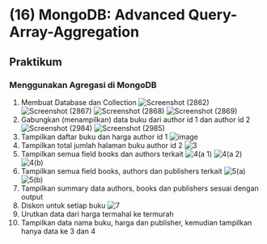 # **(16) MongoDB: Advanced Query-Array-Aggregation**
## **Praktikum**
### **Menggunakan Agregasi di MongoDB**

1. Membuat Database dan Collection
![Screenshot (2862)](https://user-images.githubusercontent.com/99694679/158942540-02def2f5-ca1a-4d63-9f6d-bdcc946d3966.png)
![Screenshot (2867)](https://user-images.githubusercontent.com/99694679/158942577-26357eb7-1205-4fe5-86c1-fa5fcaebf11c.png)
![Screenshot (2868)](https://user-images.githubusercontent.com/99694679/158942596-325e67a9-823d-4583-b064-5aa10a03b63c.png)
![Screenshot (2869)](https://user-images.githubusercontent.com/99694679/158942607-2219b1b9-cd69-4ae0-954c-0f7330ab842d.png)
3. Gabungkan (menampilkan) data buku dari author id 1 dan author id 2
![Screenshot (2984)](https://user-images.githubusercontent.com/99694679/159190511-c3805365-f9a1-4024-a18e-770b62aa5405.png)
![Screenshot (2985)](https://user-images.githubusercontent.com/99694679/159190534-f60d3590-0a7c-4186-b2c3-502b3c0a19a8.png)
5. Tampilkan daftar buku dan harga author id 1
![image](https://user-images.githubusercontent.com/99694679/158946132-e3676090-9a65-4e1b-8ed1-c8a3567ced33.png)
7. Tampilkan total jumlah halaman buku author id 2
![3](https://user-images.githubusercontent.com/99694679/159190599-f827efbb-5569-4ce4-a3fa-8352d8144bac.png)
9. Tampilkan semua field books dan authors terkait
![4(a 1)](https://user-images.githubusercontent.com/99694679/159190972-81d68bbf-df4e-450b-a320-6da199d0401f.png)
![4(a 2)](https://user-images.githubusercontent.com/99694679/159190979-d8719722-b40f-4218-b418-b26c4ffb31ab.png)
![4(b)](https://user-images.githubusercontent.com/99694679/159190995-a8baad2f-56c4-452f-8f21-58bb7916df8f.png)
11. Tampilkan semua field books, authors dan publishers terkait
![5(a)](https://user-images.githubusercontent.com/99694679/159191010-3a906d12-6b13-4f21-8a46-e6b2130e0f42.png)
![5(b)](https://user-images.githubusercontent.com/99694679/159191018-ec67791e-3bd5-4516-aafe-5ce21d626a41.png)
13. Tampilkan summary data authors, books dan publishers sesuai dengan output
14. Diskon untuk setiap buku
![7](https://user-images.githubusercontent.com/99694679/159191022-fbdc6bc8-1668-4a0b-a1d0-fb34c5724818.png)
16. Urutkan data dari harga termahal ke termurah
17. Tampilkan data nama buku, harga dan publisher, kemudian tampilkan hanya data ke 3 dan 4
